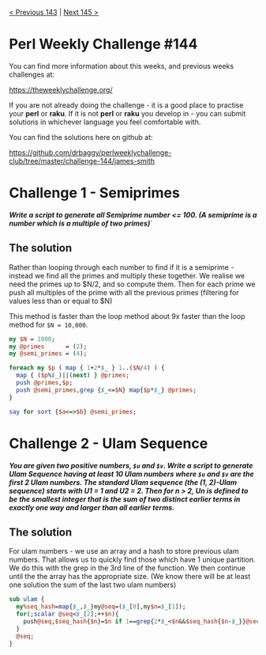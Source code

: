[< Previous 143](https://github.com/drbaggy/perlweeklychallenge-club/tree/master/challenge-143/james-smith) |
[Next 145 >](https://github.com/drbaggy/perlweeklychallenge-club/tree/master/challenge-145/james-smith)
# Perl Weekly Challenge #144

You can find more information about this weeks, and previous weeks challenges at:

  https://theweeklychallenge.org/

If you are not already doing the challenge - it is a good place to practise your
**perl** or **raku**. If it is not **perl** or **raku** you develop in - you can
submit solutions in whichever language you feel comfortable with.

You can find the solutions here on github at:

https://github.com/drbaggy/perlweeklychallenge-club/tree/master/challenge-144/james-smith

# Challenge 1 - Semiprimes

***Write a script to generate all Semiprime number <= 100. (A semiprime is a number which is a multiple of two primes)***`

## The solution

Rather than looping through each number to find if it is a semiprime - instead we find all the primes and multiply these together.
We realise we need the primes up to $N/2, and so compute them. Then for each prime we push all multiples of the prime with all
the previous primes (filtering for values less than or equal to $N)

This method is faster than the loop method about 9x faster than the loop method for `$N = 10,000`.
```perl
my $N = 1000;
my @primes      = (2);
my @semi_primes = (4);

foreach my $p ( map { 1+2*$_ } 1..($N/4) ) {
  map { ($p%$_)||(next) } @primes;
  push @primes,$p;
  push @semi_primes,grep {$_<=$N} map{$p*$_} @primes;
}

say for sort {$a<=>$b} @semi_primes;
```

# Challenge 2 - Ulam Sequence

***You are given two positive numbers, `$u` and `$v`. Write a script to generate Ulam Sequence having at least 10 Ulam numbers where `$u` and `$v` are the first 2 Ulam numbers.
The standard Ulam sequence (the (1, 2)-Ulam sequence) starts with U1 = 1 and U2 = 2. Then for n > 2, Un is defined to be the smallest integer that is the sum of two distinct earlier terms in exactly one way and larger than all earlier terms.***

## The solution

For ulam numbers - we use an array and a hash to store previous ulam numbers. That allows us to quickly find those which have 1 unique partition. We do this with the grep in the 3rd line of the function. We then continue until the the array has the appropriate size. (We know there will be at least one solution the sum of the last two ulam numbers)

```perl
sub ulam {
  my%seq_hash=map{$_,$_}my@seq=($_[0],my$n=$_[1]);
  for(;scalar @seq<$_[2];++$n){
    push@seq,$seq_hash{$n}=$n if 1==grep{2*$_<$n&&$seq_hash{$n-$_}}@seq;
  }
  @seq;
}
```
